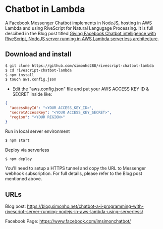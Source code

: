 # Chatbot in Lambda

A Facebook Messenger Chatbot implements in NodeJS, hosting in AWS Lambda and using RiveScript for Natural Langugage Processing. It is full descibed in the Blog post titled [Giving Facebook Chatbot intelligence with RiveScript, NodeJS server running in AWS Lambda serverless architecture](https://blog.simonho.net/chatbot-a-i-programming-with-rivescript-server-running-nodejs-in-aws-lambda-using-serverless/).

## Download and install

```bash
$ git clone https://github.com/simonho288/rivescript-chatbot-lambda
$ cd rivescript-chatbot-lambda
$ npm install
$ touch aws.config.json
```

* Edit the "aws.config.json" file and put your AWS ACCESS KEY ID & SECRET inside like:
```json
{
  "accessKeyId": "<YOUR ACCESS_KEY_ID>",
  "secretAccessKey": "<YOUR ACCESS_KEY_SECRET>",
  "region": "<YOUR REGION>"
}
```

Run in local server environment
```bash
$ npm start
```

Deploy via serverless
```bash
$ npm deploy
```

You'll need to setup a HTTPS tunnel and copy the URL to Messenger webhook subscription. For full details, please refer to the Blog post mentioned above.

## URLs

Blog post:
https://blog.simonho.net/chatbot-a-i-programming-with-rivescript-server-running-nodejs-in-aws-lambda-using-serverless/

Facebook Page:
https://www.facebook.com/imsimonchatbot/
